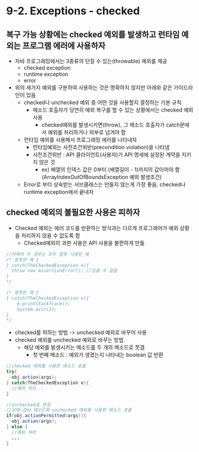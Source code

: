 # 9-2. Exceptions - checked

## 복구 가능 상황에는 checked 예외를 발생하고 런타임 예외는 프로그램 에러에 사용하자

- 자바 프로그래밍에서는 3종류의 던질 수 있는(throwable) 예외를 제공
  - checked exception
  - runtime exception
  - error
- 위의 세가지 예외를 구분하여 사용하는 것은 명확하지 않지만 아래와 같은 가이드라인이 있음
  - checked나 unchecked 예외 중 어떤 것을 사용할지 결정하는 기본 규칙
    - 메소드 호출자가 당연히 예외 복구를 할 수 있는 상황에서는 checked 예외 사용
      - checked예외를 발생시키면(throw), 그 메소드 호출자가 catch문에서 예외를 처리하거나 외부로 넘겨야 함
  - 런타임 예외를 사용해서 프로그래밍 에러를 나타내자
    - 런타임예외는 사전조건위반(precondition violation)을 나타냄
    - 사전조건위반 : API 클라이언트(사용자)가 API 명세에 설정된 계약을 지키지 않은 것
      - ex) 배열의 인덱스 값은 0부터 (배열길이 - 1)까지의 값이어야 함(ArrayIndexOutOfBoundsException 예외 발생조건)
  - Error로 부터 상속받는 서브클래스는 만들지 않는게 가장 좋음. checked나 runtime exception에서 끝내자

## checked 예외의 불필요한 사용은 피하자

- Checked 예외는 에러 코드를 반환하는 방식과는 다르게 프로그래머가 예외 상황을 처리하지 않을 수 없도록 함
  - Checked예외의 과한 사용은 API 사용을 불편하게 만듦

```java
//아래의 두 경우는 모두 잘못 사용된 예
/* 잘못된 예 1
} catch(TheCheckedException e){
  throw new AssertionError(); //있을 수 없음
}
*/

/* 잘못된 예 2
} catch(TheCheckedException e){
	e.printStackTrace();
	System.exit(1);
}
*/
```

- checked를 피하는 방법 -> unchecked 예외로 바꾸어 사용
- checked 예외를 unchecked 예외로 바꾸는 방법
  - 해당 예외를 발생시키는 메소드를 두 개의 메소드로 쪼갬
    - 첫 번째 메소드 : 예외가 생겼는지 나타내는 boolean 값 반환

```java
//checked 예외를 사용한 메소드 호출
try{
  obj.action(args);
} catch(TheCheckedException e){
  //예외 처리...
}

//unchecked로 변경
//상태-검사 메소드와 unchecked 예외를 사용한 메소드 호출
if(obj.actionPermitted(args)){
  obj.action(args);
} else {
  //예외 처리
  ...
}
```

